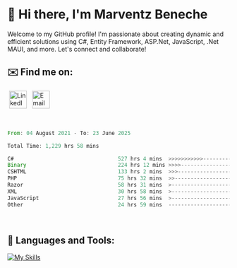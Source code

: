# 👋 Hi there, I'm Marventz Beneche

Welcome to my GitHub profile! I'm passionate about creating dynamic and efficient solutions using C#, Entity Framework, ASP.Net, JavaScript, .Net MAUI, and more. Let's connect and collaborate!

## ✉️ Find me on:
 <a href="https://linkedin.com/in/benechem" target="_blank" rel="noopener noreferrer"> <img src="https://icons.iconarchive.com/icons/limav/flat-gradient-social/512/Linkedin-icon.png" alt="LinkedIn" height="40" style="vertical-align:top; margin:4px"></a>
 <a href="mailto:info@benechem.co"> <img src="https://icons.iconarchive.com/icons/dtafalonso/android-lollipop/512/Gmail-icon.png" alt="Email" height="40" style="vertical-align:top; margin:4px"></a>
</p>

<br/>
<!--START_SECTION:waka-->

```rust
From: 04 August 2021 - To: 23 June 2025

Total Time: 1,229 hrs 58 mins

C#                                 527 hrs 4 mins  >>>>>>>>>>>--------------   42.00 %
Binary                             224 hrs 12 mins >>>>---------------------   17.87 %
CSHTML                             133 hrs 2 mins  >>>----------------------   10.60 %
PHP                                75 hrs 32 mins  >>-----------------------   06.02 %
Razor                              58 hrs 31 mins  >------------------------   04.66 %
XML                                30 hrs 58 mins  >------------------------   02.47 %
JavaScript                         27 hrs 56 mins  >------------------------   02.23 %
Other                              24 hrs 59 mins  -------------------------   01.99 %
```

<!--END_SECTION:waka-->
<br />

## 🧰 Languages and Tools:

[![My Skills](https://skillicons.dev/icons?i=js,html,css,cs,java,php,mysql,dotnet,bootstrap,visualstudio,vscode,androidstudio,azure,xd,wordpress,raspberrypi)](https://skillicons.dev)
<br />

